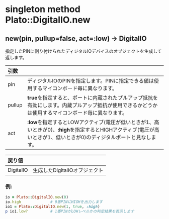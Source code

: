 # singleton method Plato::DigitalIO.new

## new(pin, pullup=false, act=:low) -> DigitalIO

指定したPINに割り付けられたディジタルIOデバイスのオブジェクトを生成して返します。

|引数||
|:--|:--|
|pin|ディジタルIOのPINを指定します。PINに指定できる値は使用するマイコンボード毎に異なります。|
|pullup|**true**を指定すると、ポートに内蔵されたプルアップ抵抗を有効にします。内蔵プルアップ抵抗が使用できるかどうかは使用するマイコンボード毎に異なります。|
|act|**:low**を指定するとLOWアクティブ(電圧が低いときが1、高いときが0)、**:high**を指定するとHIGHアクティブ(電圧が高いときが1、低いときが0)のディジタルポートと見なします。|

|戻り値||
|:--|:--|
|DigitalIO|生成したDigitalIOオブジェクト|

### 例:
```Ruby
io = Plato::DigitalIO.new(0)
io.high             # 0番PINにHIGHを出力します
io1 = Plato::DigitalIO.new(1, true, :high)
p io1.low?          # 1番PINがLOWレベルかの判定結果を表示します
```
